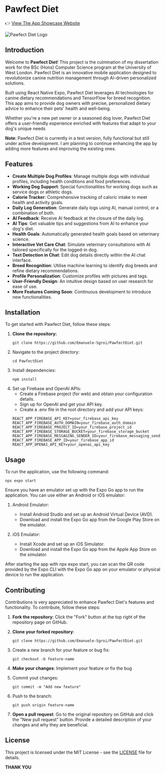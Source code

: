 # Pawfect Diet

👉 [View The App Showcase Website](https://pawfect-diet-app-showcase.vercel.app/)

![Pawfect Diet Logo](app_preview.png)

## Introduction

Welcome to **Pawfect Diet**! This project is the culmination of my dissertation work for the BSc (Hons) Computer Science program at the University of West London. Pawfect Diet is an innovative mobile application designed to revolutionize canine nutrition management through AI-driven personalized solutions.

Built using React Native Expo, Pawfect Diet leverages AI technologies for canine dietary recommendations and TensorFlow for breed recognition. This app aims to provide dog owners with precise, personalized dietary advice to enhance their pets' health and well-being.

Whether you're a new pet owner or a seasoned dog lover, Pawfect Diet offers a user-friendly experience enriched with features that adapt to your dog's unique needs

**Note**: Pawfect Diet is currently in a test version, fully functional but still under active development. I am planning to continue enhancing the app by adding more features and improving the existing ones.

## Features

- **Create Multiple Dog Profiles**: Manage multiple dogs with individual profiles, including health conditions and food preferences.
- **Working Dog Support**: Special functionalities for working dogs such as service dogs or athletic dogs.
- **Calorie Tracker**: Comprehensive tracking of caloric intake to meet health and activity goals.
- **Daily Log Generation**: Generate daily logs using AI, manual control, or a combination of both.
- **AI Feedback**: Receive AI feedback at the closure of the daily log.
- **AI Tips**: Get valuable tips and suggestions from AI to enhance your dog's diet.
- **Health Goals**: Automatically generated health goals based on veterinary science.
- **Interactive Vet Care Chat**: Simulate veterinary consultations with AI tailored specifically for the logged-in dog.
- **Text Detection in Chat**: Edit dog details directly within the AI chat interface.
- **Breed Recognition**: Utilise machine learning to identify dog breeds and refine dietary recommendations.
- **Profile Personalization**: Customize profiles with pictures and tags.
- **User-Friendly Design**: An intuitive design based on user research for ease of use.
- **More Features Coming Soon**: Continuous development to introduce new functionalities.

## Installation

To get started with Pawfect Diet, follow these steps:

1. **Clone the repository:**
   ```
   git clone https://github.com/Emanuele-Sgroi/PawfectDiet.git
   ```
2. Navigate to the project directory:
   ```
   cd PawfectDiet
   ```
3. Install dependencies:
   ```
   npm install
   ```
4. Set up Firebase and OpenAI APIs:
   - Create a Firebase project (for web) and obtain your configuration details.
   - Sign up for OpenAI and get your API key.
   - Create a .env file in the root directory and add your API keys:
   ```
   REACT_APP_FIREBASE_API_KEY=your_firebase_api_key
   REACT_APP_FIREBASE_AUTH_DOMAIN=your_firebase_auth_domain
   REACT_APP_FIREBASE_PROJECT_ID=your_firebase_project_id
   REACT_APP_FIREBASE_STORAGE_BUCKET=your_firebase_storage_bucket
   REACT_APP_FIREBASE_MESSAGING_SENDER_ID=your_firebase_messaging_sender_id
   REACT_APP_FIREBASE_APP_ID=your_firebase_app_id
   REACT_APP_OPENAI_API_KEY=your_openai_api_key
   ```

## Usage

To run the application, use the following command:

```
npx expo start
```

Ensure you have an emulator set up with the Expo Go app to run the application. You can use either an Android or iOS emulator:

1. Android Emulator:

   - Install Android Studio and set up an Android Virtual Device (AVD).
   - Download and install the Expo Go app from the Google Play Store on the emulator.

2. iOS Emulator:
   - Install Xcode and set up an iOS Simulator.
   - Download and install the Expo Go app from the Apple App Store on the simulator.

After starting the app with npx expo start, you can scan the QR code provided by the Expo CLI with the Expo Go app on your emulator or physical device to run the application.

## Contributing

Contributions is very appreciated to enhance Pawfect Diet's features and functionality. To contribute, follow these steps:

1. **Fork the repository**: Click the "Fork" button at the top right of the repository page on GitHub.

2. **Clone your forked repository**:
   ```
   git clone https://github.com/Emanuele-Sgroi/PawfectDiet.git
   ```
3. Create a new branch for your feature or bug fix:
   ```
   git checkout -b feature-name
   ```
4. **Make your changes**: Implement your feature or fix the bug
5. Commit yout changes:
   ```
   git commit -m "Add new feature"
   ```
6. Push to the branch:
   ```
   git push origin feature-name
   ```
7. **Open a pull request**: Go to the original repository on GitHub and click the "New pull request" button. Provide a detailed description of your changes and why they are beneficial.

## License

This project is licensed under the MIT License - see the [LICENSE](LICENSE.md) file for details.

**THANK YOU**
